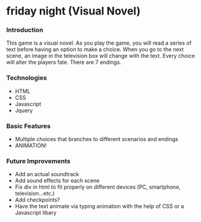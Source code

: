 # friday night (Visual Novel)

### Introduction
This game is a visual novel. As you play the game, you will read a series of text before having an option to make a choice. When you go to the next scene, an image in the television box will change with the text. Every choice will alter the players fate. There are 7 endings.

### Technologies
- HTML
- CSS
- Javascript
- Jquery

### Basic Features
- Multiple choices that branches to different scenarios and endings
- ANIMATION!

### Future Improvements
- Add an actual soundtrack
- Add sound effects for each scene
- Fix div in html to fit properly on different devices (PC, smartphone, television...etc.)
- Add checkpoints?
- Have the text animate via typing animation with the help of CSS or a Javascript libary